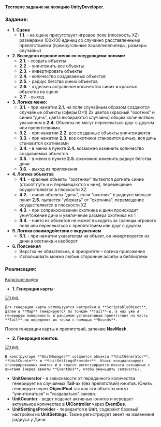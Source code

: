 #### Тестовое задание на позицию UnityDeveloper.
### **Задание:** 
+ **1. Сцена**
  + **1.1.** - на сцене присутствует игровое поле (плоскость XZ) размерами 100х100 единиц со случайно расставленными препятствиями (прямоугольные параллелепипеды, размеры случайны)
+ **2. Выведено игровое меню со следующими полями:**
  + **2.1.** - создать объекты
  + **2.2.** - уничтожить все объекты
  + **2.3.** - инвертировать объекты
  + **2.4.** - количество создаваемых объектов
  + **2.5.** - радиус бегства синих объектов
  + **2.6.** - отдельно актуальное количество синих и красных объектов на сцене
  + **2.7.** - выход
+ **3. Логика меню:**
  + **3.1.** - при нажатии **2.1.** на поле случайным образом создаются случайные объекты (сферы D=1) 2х цветов (красный "охотник" и синий "дичь", цвета выбираются случайно) общим количеством указанном в **2.4.** Объекты не могут пересекаться друг с другом или препятствиями.
  + **3.2.** - при нажатии **2.2.** все созданные объекты уничтожаются
  + **3.3.** - при нажатии **2.3.** все охотники становится дичью, вся дичь становится охотниками
  + **3.4.** - в меню в пункте **2.4.** возможно изменить количество создаваемых объектов
  + **3.5.** - в меню в пункте **2.5.**  возможно изменить радиус бегства дичи
  + **3.6.** - выход из приложения
+ **4. Логика объектов**
  + **4.1.** - красные объекты "охотники" пытаются догнать синие (строят путь и и перемещаются к ним), перемещение осуществляется в плоскости XZ 
  + **4.2.** - синие объекты "дичь", если "охотник" в радиусе меньше пункт **2.5.** пытается "убежать" от "охотника", перемещение осуществляется в плоскости XZ
  + **4.3.** - при соприкосновении охотника и дичи происходит уничтожение дичи и увеличение размера охотника на 1
  + **4.4.** - никто из объектов не может выходить за границы игрового поля или пересекаться с препятствием или друг с другом
+ **5. Логика взаимодействия с окружением**
  + **5.1.** - при нажатии указателем на объект, он инвертируется из дичи в охотника и  наоборот
+ **6. Пояснения**
  + Верстка не обязательна, в приоритете – логика приложения
  + Использовать можно любые сторонние ассеты и библиотеки

### **Реализация:** 
[Короткое видео](https://www.youtube.com/watch?v=2zyakaIJEAE)
+ **1. Генерация карты:**

![UML](https://i.imgur.com/cLn0uiT.png)

    Для генерации карты используются настройки в **ScriptableObject**, далее в **Map** генерируются по точкам **Tail**-ы, в них уже я генерирую поверхность и рандомом устанавливаю препятствия на часть **Tail**-ов определяя их точки с помощью **Bounds**.
После генерации  карты  и препятствий, запекаю **NavMesh**.

+ **2. Генерация юнитов:**

![UML](https://i.imgur.com/k3fPJYU.png)

    В конструкторе **UnitManager** создается объекты **UnitGenerator**,  **UnitCounte**r и **UnitSettingsProvider**. Класс инициализирует сгенерированных юнитов и в классе регистрируются ивенты связанные с юнитами (через евенты **EventBus**, чтобы уменьшить связность).
  + **UnitGenerator** - в зависимости от переданного количества генерирует на случайных **Tail**-ах (без препятствий) юнитов. Юниты генерирую через **ObjectPool**
так как эти объекты могут “уничтожаться”  и “создаваться” заново.
  + **UnitCounter** - ведет подсчет активных юнитов и передает актуальное количество в **UIController** через **EventBus**.
  + **UnitSettingsProvider** - передается в **Unit**, содержит базовый настройки из **UnitSettings**. Также регистрирует эвент на изменения радиуса у Дичи.

